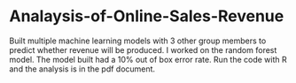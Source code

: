 # Analaysis-of-Online-Sales-Revenue
Built multiple machine learning models with 3 other group members to predict whether revenue will be produced. I worked on the random forest model. The model built had a 10% out of box error rate. Run the code with R and the analysis is in the pdf document.
